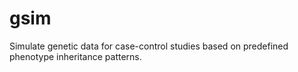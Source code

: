 # gsim

Simulate genetic data for case-control studies based on predefined phenotype inheritance patterns.
